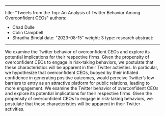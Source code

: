 


---
title: "Tweets from the Top: An Analysis of Twitter Behavior Among Overconfident CEOs"
authors:
- Chad Dulle
- Colin Campbell
- Shradha Bindal 
date: "2023-08-15"
weight: 3
type: research
abstract: 
---

We examine the Twitter behavior of overconfident CEOs and explore its potential implications for their respective firms. Given the propensity of overconfident CEOs to engage in risk-taking behaviors, we postulate that these characteristics will be apparent in their Twitter activities. In particular, we hypothesize that overconfident CEOs, buoyed by their inflated confidence in generating positive outcomes, would perceive Twitter’s low barriers to entry as an attractive platform for public relations, leading to more engagement. We examine the Twitter behavior of overconfident CEOs and explore its potential implications for their respective firms. Given the propensity of overconfident CEOs to engage in risk-taking behaviors, we postulate that these characteristics will be apparent in their Twitter activities.


